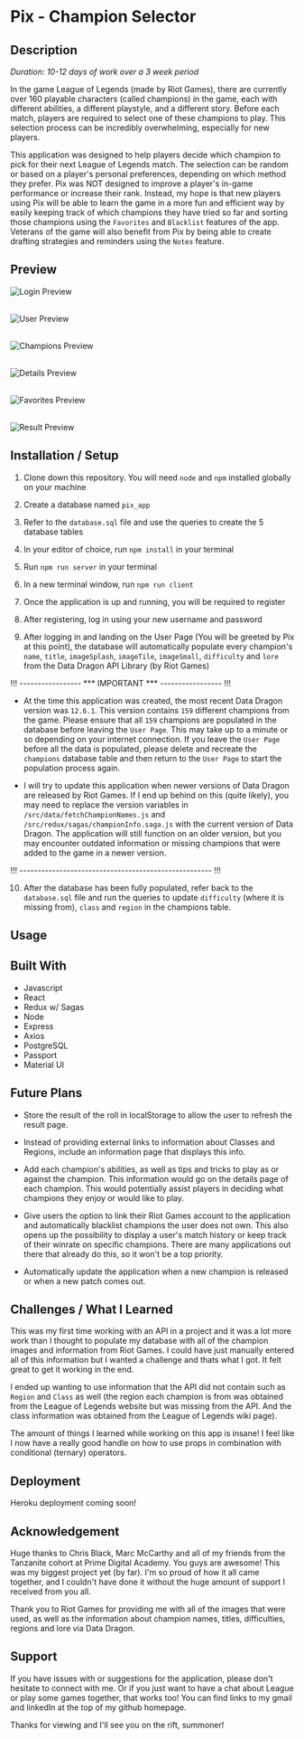 # Pix - Champion Selector

## Description

_Duration: 10-12 days of work over a 3 week period_

In the game League of Legends (made by Riot Games), there are currently over 160 playable characters (called champions) in the game, each with different abilities, a different playstyle, and a different story. Before each match, players are required to select one of these champions to play. This selection process can be incredibly overwhelming, especially for new players.

This application was designed to help players decide which champion to pick for their next League of Legends match. The selection can be random or based on a player's personal preferences, depending on which method they prefer. Pix was NOT designed to improve a player's in-game performance or increase their rank. Instead, my hope is that new players using Pix will be able to learn the game in a more fun and efficient way by easily keeping track of which champions they have tried so far and sorting those champions using the `Favorites` and `Blacklist` features of the app. Veterans of the game will also benefit from Pix by being able to create drafting strategies and reminders using the `Notes` feature.

## Preview

![Login Preview](./public/images/screenshots/login_page.png)
<br /><br />

![User Preview](./public/images/screenshots/user_page.png)
<br /><br />

![Champions Preview](./public/images/screenshots/champions_page.png)
<br /><br />

![Details Preview](./public/images/screenshots/details_page.png)
<br /><br />

![Favorites Preview](./public/images/screenshots/favorites_page.png)
<br /><br />

![Result Preview](./public/images/screenshots/result_page.png)

## Installation / Setup

1. Clone down this repository. You will need `node` and `npm` installed globally on your machine
2. Create a database named `pix_app`
3. Refer to the `database.sql` file and use the queries to create the 5 database tables
4. In your editor of choice, run `npm install` in your terminal 
5. Run `npm run server` in your terminal
6. In a new terminal window, run `npm run client`
7. Once the application is up and running, you will be required to register
8. After registering, log in using your new username and password

9. After logging in and landing on the User Page (You will be greeted by Pix at this point), the database will automatically populate every champion's `name`, `title`, `imageSplash`, `imageTile`, `imageSmall`, `difficulty` and `lore` from the Data Dragon API Library (by Riot Games)

!!! ----------------- *** IMPORTANT *** ----------------- !!!

- At the time this application was created, the most recent Data Dragon version was `12.6.1`. This version contains `159` different champions from the game. Please ensure that all `159` champions are populated in the database before leaving the `User Page`. This may take up to a minute or so depending on your internet connection. If you leave the `User Page` before all the data is populated, please delete and recreate the `champions` database table and then return to the `User Page` to start the population process again.

- I will try to update this application when newer versions of Data Dragon are released by Riot Games. If I end up behind on this (quite likely), you may need to replace the version variables in `/src/data/fetchChampionNames.js` and `/src/redux/sagas/championInfo.saga.js` with the current version of Data Dragon. The application will still function on an older version, but you may encounter outdated information or missing champions that were added to the game in a newer version.

!!! ----------------------------------------------------- !!!

10. After the database has been fully populated, refer back to the `database.sql` file and run the queries to update `difficulty` (where it is missing from), `class` and `region` in the champions table.

## Usage



## Built With

- Javascript
- React
- Redux w/ Sagas
- Node
- Express
- Axios
- PostgreSQL
- Passport
- Material UI

## Future Plans

- Store the result of the roll in localStorage to allow the user to refresh the result page.

- Instead of providing external links to information about Classes and Regions, include an information page that displays this info.

- Add each champion's abilities, as well as tips and tricks to play as or against the champion. This information would go on the details page of each champion. This would potentially assist players in deciding what champions they enjoy or would like to play.

- Give users the option to link their Riot Games account to the application and automatically blacklist champions the user does not own. This also opens up the possibility to display a user's match history or keep track of their winrate on specific champions. There are many applications out there that already do this, so it won't be a top priority.

- Automatically update the application when a new champion is released or when a new patch comes out.

## Challenges / What I Learned

This was my first time working with an API in a project and it was a lot more work than I thought to populate my database with all of the champion images and information from Riot Games. I could have just manually entered all of this information but I wanted a challenge and thats what I got. It felt great to get it working in the end.

I ended up wanting to use information that the API did not contain such as `Region` and `Class` as well (the region each champion is from was obtained from the League of Legends website but was missing from the API. And the class information was obtained from the League of Legends wiki page).

The amount of things I learned while working on this app is insane! I feel like I now have a really good handle on how to use props in combination with conditional (ternary) operators.

## Deployment

Heroku deployment coming soon!

## Acknowledgement

Huge thanks to Chris Black, Marc McCarthy and all of my friends from the Tanzanite cohort at Prime Digital Academy. You guys are awesome! This was my biggest project yet (by far). I'm so proud of how it all came together, and I couldn't have done it without the huge amount of support I received from you all.

Thank you to Riot Games for providing me with all of the images that were used, as well as the information about champion names, titles, difficulties, regions and lore via Data Dragon.

## Support

If you have issues with or suggestions for the application, please don't hesitate to connect with me. Or if you just want to have a chat about League or play some games together, that works too! You can find links to my gmail and linkedIn at the top of my github homepage.

Thanks for viewing and I'll see you on the rift, summoner!